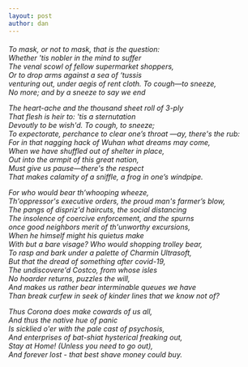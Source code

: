 ```yaml
---
layout: post
author: dan
---
```

<h6>
﻿To mask, or not to mask, that is the question:<br/>
Whether 'tis nobler in the mind to suffer<br/>
The venal scowl of fellow supermarket shoppers,<br/>
Or to drop arms against a sea of ‘tussis<br/>
venturing out, under aegis of rent cloth. To cough—to sneeze,<br/>
No more; and by a sneeze to say we end<br/>
<p/>
The heart-ache and the thousand sheet roll of 3-ply<br/>
That flesh is heir to: 'tis a sternutation<br/>
Devoutly to be wish'd. To cough, to sneeze;<br/>
To expectorate, perchance to clear one’s throat —ay, there's the rub:<br/>
For in that nagging hack of Wuhan what dreams may come,<br/>
When we have shuffled out of shelter in place,<br/>
Out into the armpit of this great nation,<br/>
Must give us pause—there's the respect<br/>
That makes calamity of a sniffle, a frog in one’s windpipe.<br/>
<p/>
For who would bear th’whooping wheeze,<br/>
Th'oppressor's executive orders, the proud man's farmer’s blow,<br/>
The pangs of dispriz'd haircuts, the social distancing<br/>
The insolence of coercive enforcement, and the spurns<br/>
once good neighbors merit of th'unworthy excursions,<br/>
When he himself might his quietus make<br/>
With but a bare visage? Who would shopping trolley bear,<br/>
To rasp and bark under a palette of Charmin Ultrasoft,<br/>
But that the dread of something after covid-19,<br/>
The undiscovere'd Costco, from whose isles<br/>
No hoarder returns, puzzles the will,<br/>
And makes us rather bear interminable queues we have<br/>
Than break curfew in seek of kinder lines that we know not of?<br/>
<p/>
Thus Corona does make cowards of us all,<br/>
And thus the native hue of panic<br/>
Is sicklied o'er with the pale cast of psychosis,<br/>
And enterprises of bat-shiat hysterical freaking out,<br/>
Stay at Home! (Unless you need to go out),<br/>
And forever lost - that best shave money could buy.<br/>
</h6>